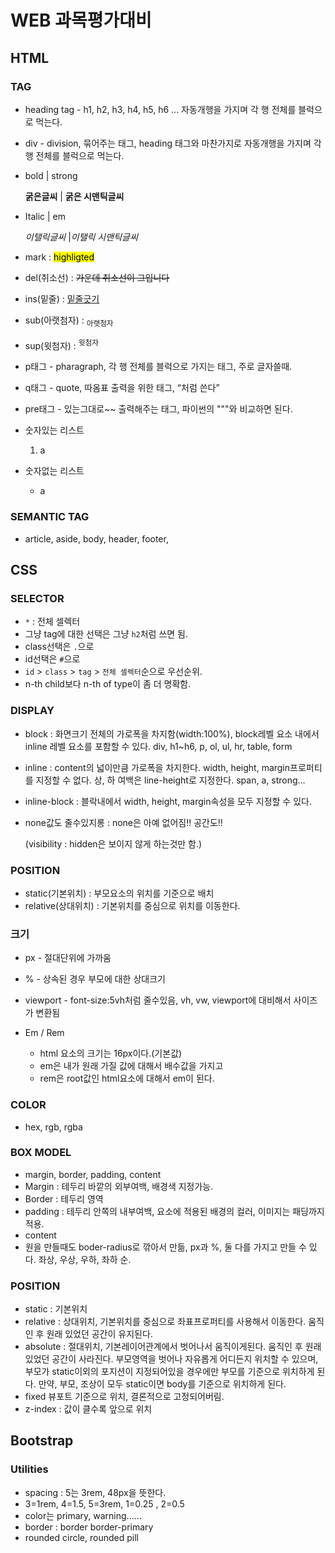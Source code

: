 # WEB 과목평가대비

## HTML

### TAG

- heading tag - h1, h2, h3, h4, h5, h6 ...
  자동개행을 가지며 각 행 전체를 블럭으로 먹는다.

- div - division, 묶어주는 태그, 
  heading 태그와 마찬가지로 자동개행을 가지며 각 행 전체를 블럭으로 먹는다.

- bold              | strong

  <b>굵은글씨</b>       | <strong>굵은 시맨틱글씨</strong>

- Italic              | em

  <i>이탤릭글씨</i>   |<em>이탤릭 시맨틱글씨</em>

- mark : <mark>highligted</mark>

- del(취소선) : <del>가운데 취소선이 그입니다</del>

- ins(밑줄) : <ins>밑줄긋기</ins>

- sub(아랫첨자) : <sub>아랫첨자</sub>

- sup(윗첨자) : <sup>윗첨자</sup>

- p태그 - pharagraph, 각 행 전체를 블럭으로 가지는 태그, 주로 글자쓸때.

- q태그  - quote, 따옴표 출력을 위한 태그, 
  <q>처럼 쓴다</q>

- pre태그 - 있는그대로~~ 출력해주는 태그, 파이썬의 """와 비교하면 된다.

- 숫자있는 리스트

  <ol>
      <li>a</li>
  </ol>

- 숫자없는 리스트

  <ul>
      <li>a</li>
  </ul>



### SEMANTIC TAG

- article, aside, body,  header, footer, 



## CSS

### SELECTOR

- `*` : 전체 셀렉터
- 그냥 tag에 대한 선택은 그냥 `h2`처럼 쓰면 됨.
- class선택은 `.`으로
- id선택은 `#`으로
- `id` > `class` > `tag` > `전체 셀렉터`순으로 우선순위.
- n-th child보다 n-th of type이 좀 더 명확함.



### DISPLAY

- block : 화면크기 전체의 가로폭을 차지함(width:100%), block레벨 요소 내에서 inline 레벨 요소를 포함할 수 있다.  div, h1~h6, p, ol, ul, hr, table, form

- inline : content의 넓이만큼 가로폭을 차지한다. width, height, margin프로퍼티를 지정할 수 없다. 상, 하 여백은 line-height로 지정한다.
  span, a, strong...

- inline-block : 블락내에서 width, height, margin속성을 모두 지정할 수 있다.

- none값도 줄수있지롱 : none은 아예 없어짐!! 공간도!!

  (visibility : hidden은 보이지 않게 하는것만 함.)



### POSITION

- static(기본위치) : 부모요소의 위치를 기준으로 배치
- relative(상대위치) : 기본위치를 중심으로 위치를 이동한다.



### 크기

- px - 절대단위에 가까움
- % - 상속된 경우 부모에 대한 상대크기
- viewport - font-size:5vh처럼 줄수있음, vh, vw, viewport에 대비해서 사이즈가 변환됨

- Em / Rem
  - html 요소의 크기는 16px이다.(기본값)
  - em은 내가 원래 가질 값에 대해서 배수값을 가지고
  - rem은 root값인 html요소에 대해서 em이 된다.



### COLOR

- hex, rgb, rgba



### BOX MODEL

- margin, border, padding, content
- Margin : 테두리 바깥의 외부여백, 배경색 지정가능.
- Border : 테두리 영역
- padding : 테두리 안쪽의  내부여백, 요소에 적용된 배경의 컬러, 이미지는 패딩까지 적용.
- content
- 원을 만들때도 boder-radius로 깎아서 만듦, px과 %, 둘 다를 가지고 만들 수 있다. 좌상, 우상, 우하, 좌하 순.



### POSITION

- static : 기본위치
- relative : 상대위치, 기본위치를 중심으로 좌표프로퍼티를 사용해서 이동한다. 움직인 후 원래 있었던 공간이 유지된다.
- absolute : 절대위치, 기본레이어관계에서 벗어나서 움직이게된다. 움직인 후 원래 있었던 공간이 사라진다. 부모영역을 벗어나 자유롭게 어디든지 위치할 수 있으며, 부모가 static이외의 포지션이 지정되어있을 경우에만 부모를 기준으로 위치하게 된다. 만약, 부모, 조상이 모두 static이면 body를 기준으로 위치하게 된다.
- fixed 뷰포트 기준으로 위치, 결론적으로 고정되어버림.
- z-index : 값이 클수록 앞으로 위치



## Bootstrap

### Utilities

- spacing : 5는 3rem, 48px을 뜻한다.
- 3=1rem, 4=1.5, 5=3rem, 1=0.25 , 2=0.5
- color는 primary, warning......
- border : border border-primary
- rounded circle, rounded pill